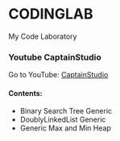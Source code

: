# CODINGLAB
My Code Laboratory

### Youtube CaptainStudio
Go to YouTube: [CaptainStudio](https://www.youtube.com/CaptainStudioOfficial)

#### Contents:
- Binary Search Tree Generic
- DoublyLinkedList Generic
- Generic Max and Min Heap
